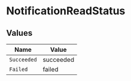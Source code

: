 # NotificationReadStatus


## Values

| Name        | Value       |
| ----------- | ----------- |
| `Succeeded` | succeeded   |
| `Failed`    | failed      |